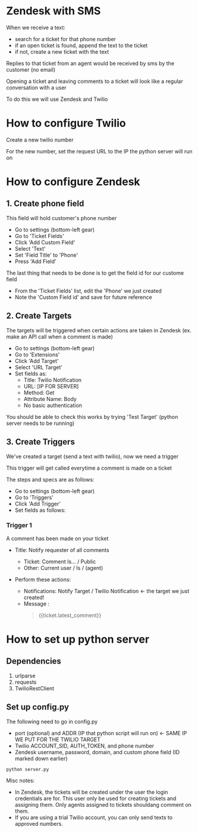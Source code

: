 # Zendesk with SMS

When we receive a text:
- search for a ticket for that phone number
- if an open ticket is found, append the text to the ticket
- if not, create a new ticket with the text

Replies to that ticket from an agent would be received by sms by the customer (no email)

Opening a ticket and leaving comments to a ticket will look like a regular conversation with a user

To do this we will use Zendesk and Twilio

# How to configure Twilio

Create a new twilio number

For the new number, set the request URL to the IP the python server will run on

# How to configure Zendesk

## 1. Create phone field ##
This field will hold customer's phone number

- Go to settings (bottom-left gear)
- Go to 'Ticket Fields'
- Click 'Add Custom Field'
- Select 'Text'
- Set 'Field Title' to 'Phone'
- Press 'Add Field'

The last thing that needs to be done is to get the field id for our custome field
- From the 'Ticket Fields' list, edit the 'Phone' we just created
- Note the 'Custom Field id' and save for future reference


## 2. Create Targets ##
The targets will be triggered when certain actions are taken in Zendesk (ex. make an API call when a comment is made)

- Go to settings (bottom-left gear)
- Go to 'Extensions'
- Click 'Add Target'
- Select 'URL Target'
- Set fields as:
  - Title: Twilio Notification
  - URL: [IP FOR SERVER]
  - Method: Get
  - Attribute Name: Body
  - No basic authentication

You should be able to check this works by trying 'Test Target' (python server needs to be running)

## 3. Create Triggers ##
We've created a target (send a text with twilio), now we need a trigger 

This trigger will get called everytime a comment is made on a ticket 

The steps and specs are as follows:
- Go to settings (bottom-left gear)
- Go to 'Triggers'
- Click 'Add Trigger'
- Set fields as follows:

### Trigger 1 
  A comment has been made on your ticket
  - Title: Notify requester of all comments

    - Ticket: Comment Is... / Public
    - Other: Current user / Is / (agent)

  - Perform these actions: 
    - Notifications: Notify Target / Twilio Notification <- the target we just created!
    - Message :
	   >{{ticket.latest_comment}}

# How to set up python server

## Dependencies
1. urlparse
2. requests
3. TwilioRestClient

## Set up config.py
The following need to go in config.py
- port (optional) and ADDR (IP that python script will run on) <- SAME IP WE PUT FOR THE TWILIO TARGET
- Twilio ACCOUNT_SID, AUTH_TOKEN, and phone number
- Zendesk username, password, domain, and custom phone field (ID marked down earlier)

``` python server.py ```

Misc notes:

- In Zendesk, the tickets will be created under the user the login credentials are for. This user only be used for creating tickets and assigning them. Only agents assigned to tickets shouldang comment on them.
- If you are using a trial Twilio account, you can only send texts to approved numbers.



